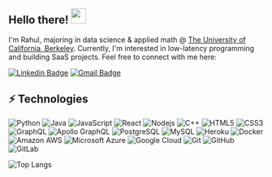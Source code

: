 ## Hello there! <img src="https://raw.githubusercontent.com/aemmadi/aemmadi/master/wave.gif" width="30">

I'm Rahul, majoring in data science & applied math @ [The University of California, Berkeley](https://www.berkeley.edu/). Currently, I'm interested in low-latency programming and building SaaS projects. Feel free to connect with me here:

[![Linkedin Badge](https://img.shields.io/badge/-rahulravella-blue?style=flat-square&logo=Linkedin&logoColor=white&link=https://www.linkedin.com/in/rahul-ravella-359b48161/)](https://www.linkedin.com/in/rahul-ravella-359b48161/)
[![Gmail Badge](https://img.shields.io/badge/-ravellarahul@gmail.com-c14438?style=flat-square&logo=Gmail&logoColor=white&link=mailto:ravellarahul@gmail.com)](mailto:ravellarahul@gmail.com)

## ⚡ Technologies
![Python](https://img.shields.io/badge/-Python-black?style=flat-square&logo=Python)
![Java](https://img.shields.io/badge/-Java-E34A86?style=flat-square&logo=java)
![JavaScript](https://img.shields.io/badge/-JavaScript-black?style=flat-square&logo=javascript)
![React](https://img.shields.io/badge/-React-black?style=flat-square&logo=react)
![Nodejs](https://img.shields.io/badge/-Nodejs-black?style=flat-square&logo=Node.js)
![C++](https://img.shields.io/badge/-C++-00599C?style=flat-square&logo=c)
![HTML5](https://img.shields.io/badge/-HTML5-E34F26?style=flat-square&logo=html5&logoColor=white)
![CSS3](https://img.shields.io/badge/-CSS3-1572B6?style=flat-square&logo=css3)
![GraphQL](https://img.shields.io/badge/-GraphQL-E10098?style=flat-square&logo=graphql)
![Apollo GraphQL](https://img.shields.io/badge/-Apollo%20GraphQL-311C87?style=flat-square&logo=apollo-graphql)
![PostgreSQL](https://img.shields.io/badge/-PostgreSQL-336791?style=flat-square&logo=postgresql)
![MySQL](https://img.shields.io/badge/-MySQL-black?style=flat-square&logo=mysql)
![Heroku](https://img.shields.io/badge/-Heroku-430098?style=flat-square&logo=heroku)
![Docker](https://img.shields.io/badge/-Docker-black?style=flat-square&logo=docker)
![Amazon AWS](https://img.shields.io/badge/Amazon%20AWS-232F3E?style=flat-square&logo=amazon-aws)
![Microsoft Azure](https://img.shields.io/badge/Microsoft%20Azure-232F7E?style=flat-square&logo=microsoft-azure)
![Google Cloud](https://img.shields.io/badge/Google%20Cloud-black?style=flat-square&logo=google-cloud)
![Git](https://img.shields.io/badge/-Git-black?style=flat-square&logo=git)
![GitHub](https://img.shields.io/badge/-GitHub-181717?style=flat-square&logo=github)
![GitLab](https://img.shields.io/badge/-GitLab-FCA121?style=flat-square&logo=gitlab)

![Top Langs](https://github-readme-stats.vercel.app/api/top-langs/?username=aemmadi&hide=TeX&layout=compact)
